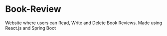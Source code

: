 # Book-Review

Website where users can Read, Write and Delete Book Reviews.
Made using React.js and Spring Boot
